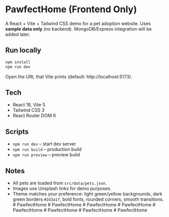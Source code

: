 # PawfectHome (Frontend Only)

A React + Vite + Tailwind CSS demo for a pet adoption website. Uses **sample data only** (no backend).
MongoDB/Express integration will be added later.

## Run locally

```bash
npm install
npm run dev
```

Open the URL that Vite prints (default: http://localhost:5173).

## Tech
- React 18, Vite 5
- Tailwind CSS 3
- React Router DOM 6

## Scripts
- `npm run dev` – start dev server
- `npm run build` – production build
- `npm run preview` – preview build

## Notes
- All pets are loaded from `src/data/pets.json`.
- Images use Unsplash links for demo purposes.
- Theme matches your preference: light green/yellow backgrounds, dark green borders `#2d3a1f`, bold fonts, rounded corners, smooth transitions.
#   P a w f e c t H o m e  
 #   P a w f e c t H o m e  
 #   P a w f e c t H o m e  
 #   P a w f e c t H o m e  
 #   P a w f e c t H o m e  
 #   P a w f e c t H o m e  
 #   P a w f e c t H o m e  
 #   P a w f e c t H o m e  
 